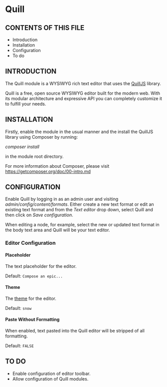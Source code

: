 # Quill

CONTENTS OF THIS FILE
---------------------

 * Introduction
 * Installation
 * Configuration
 * To do


INTRODUCTION
------------

The Quill module is a WYSIWYG rich text editor that uses the
[QuillJS](http://quilljs.com/) library.

Quill is a free, open source WYSIWYG editor built for the modern web. With its
modular architecture and expressive API you can completely customize it to
fulfill your needs.


INSTALLATION
------------

Firstly, enable the module in the usual manner and the install the QuillJS
library using Composer by running:

*composer install*

in the module root directory.

For more information about Composer, please visit
https://getcomposer.org/doc/00-intro.md


CONFIGURATION
-------------

Enable Quill by logging in as an admin user and visiting
*admin/config/content/formats*. Either create a new text format or edit an
existing text format and from the *Text editor* drop down, select Quill and
then click on *Save configuration*.

When editing a node, for example, select the new or updated text format in the
body text area and Quill will be your text editor.

### Editor Configuration

#### Placeholder
The text placeholder for the editor.

Default: `Compose an epic...`

#### Theme
The [theme](https://quilljs.com/docs/themes/) for the editor.

Default: `snow`

#### Paste Without Formatting
When enabled, text pasted into the Quill editor will be stripped of
all formatting.

Default: `FALSE`


TO DO
-----

* Enable configuration of editor toolbar.
* Allow configuration of Quill modules.
